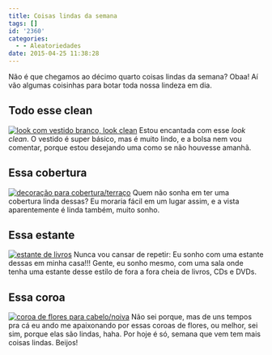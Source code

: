 ```yaml
---
title: Coisas lindas da semana
tags: []
id: '2360'
categories:
  - - Aleatoriedades
date: 2015-04-25 11:38:28
---
```


Não é que chegamos ao décimo quarto coisas lindas da semana? Obaa! Aí vão algumas coisinhas para botar toda nossa lindeza em dia.

## Todo esse clean

[![look com vestido branco, look clean](http://natalia.blog.br/wp-content/uploads/2015/04/f983f7a26a63d35705eab7b139cf8b43-722x1024.jpg)](http://natalia.blog.br/wp-content/uploads/2015/04/f983f7a26a63d35705eab7b139cf8b43.jpg) Estou encantada com esse _look clean_. O vestido é super básico, mas é muito lindo, e a bolsa nem vou comentar, porque estou desejando uma como se não houvesse amanhã.

## Essa cobertura

[![decoração para cobertura/terraço ](http://natalia.blog.br/wp-content/uploads/2015/04/eaa8884a1238c18f773b719b02d9ff90.jpg)](http://natalia.blog.br/wp-content/uploads/2015/04/eaa8884a1238c18f773b719b02d9ff90.jpg) Quem não sonha em ter uma cobertura linda dessas? Eu moraria fácil em um lugar assim, e a vista aparentemente é linda também, muito sonho.

## Essa estante

[![estante de livros ](http://natalia.blog.br/wp-content/uploads/2015/04/b308b0bd7ed6b21e042cfcf31b247ade-682x1024.jpg)](http://natalia.blog.br/wp-content/uploads/2015/04/b308b0bd7ed6b21e042cfcf31b247ade.jpg) Nunca vou cansar de repetir: Eu sonho com uma estante dessas em minha casa!!! Gente, eu sonho mesmo, com uma sala onde tenha uma estante desse estilo de fora a fora cheia de livros, CDs e DVDs.

## Essa coroa

[![coroa de flores para cabelo/noiva](http://natalia.blog.br/wp-content/uploads/2015/04/bcc0c237e55fa8481aa84724e90407b9-683x1024.jpg)](http://natalia.blog.br/wp-content/uploads/2015/04/bcc0c237e55fa8481aa84724e90407b9.jpg) Não sei porque, mas de uns tempos pra cá eu ando me apaixonando por essas coroas de flores, ou melhor, sei sim, porque elas são lindas, haha. Por hoje é só, semana que vem tem mais coisas lindas. Beijos!